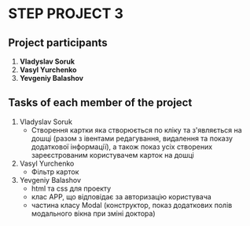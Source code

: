 # STEP PROJECT 3
## Project participants

1. **Vladyslav Soruk**
1. **Vasyl Yurchenko**
1. **Yevgeniy Balashov**

## Tasks of each member of the project

1. Vladyslav Soruk
   * Створення картки яка створюється по кліку та з'являється на дошці (разом з івентами редагування, видалення та показу додаткової інформації), а також показ усіх створених зареєстрованим користувачем карток на дошці  
1. Vasyl Yurchenko
   * Фільтр карток
1. Yevgeniy Balashov
   * html та css для проекту
   * клас APP, що відповідає за авторизацію користувача
   * частина класу Modal (конструктор, показ додаткових полів модального вікна при зміні доктора)